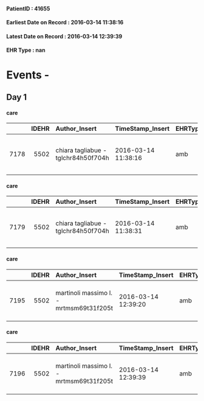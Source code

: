 
#### PatientID : 41655
#### Earliest Date on Record : 2016-03-14 11:38:16
#### Latest Date on Record : 2016-03-14 12:39:39
#### EHR Type : nan

# Events - 

## Day 1

#### care
|      |   IDEHR | Author_Insert                       | TimeStamp_Insert    | EHRType   |   PatientID |   IDGESTIONE_AUSILI |   opt_annulla_consegna | ds_note_x   | dt_Ric_consegna     | opt_ausilio                                     |
|-----:|--------:|:------------------------------------|:--------------------|:----------|------------:|--------------------:|-----------------------:|:------------|:--------------------|:------------------------------------------------|
| 7178 |    5502 | chiara tagliabue - tglchr84h50f704h | 2016-03-14 11:38:16 | amb       |       41655 |                7054 |                      0 | urgent      | 2016-03-14 00:00:00 | electronic articulated bed with side rails # 14 |

#### care
|      |   IDEHR | Author_Insert                       | TimeStamp_Insert    | EHRType   |   PatientID |   IDGESTIONE_AUSILI |   opt_annulla_consegna | ds_note_x   | dt_Ric_consegna     | opt_ausilio                             |
|-----:|--------:|:------------------------------------|:--------------------|:----------|------------:|--------------------:|-----------------------:|:------------|:--------------------|:----------------------------------------|
| 7179 |    5502 | chiara tagliabue - tglchr84h50f704h | 2016-03-14 11:38:31 | amb       |       41655 |                7055 |                      0 | urgent      | 2016-03-14 00:00:00 | antid air mattress with compressor # 16 |

#### care
|      |   IDEHR | Author_Insert                           | TimeStamp_Insert    | EHRType   |   PatientID |   IDGESTIONE_AUSILI |   ds_ncons |   opt_annulla_consegna | ds_note_x   | dt_Ric_consegna     | dt_ric_cons_forn    | opt_ausilio                             |
|-----:|--------:|:----------------------------------------|:--------------------|:----------|------------:|--------------------:|-----------:|-----------------------:|:------------|:--------------------|:--------------------|:----------------------------------------|
| 7195 |    5502 | martinoli massimo l. - mrtmsm69t31f205t | 2016-03-14 12:39:20 | amb       |       41655 |                7071 |      27390 |                      0 | urgent      | 2016-03-14 00:00:00 | 2016-03-14 00:00:00 | antid air mattress with compressor # 16 |

#### care
|      |   IDEHR | Author_Insert                           | TimeStamp_Insert    | EHRType   |   PatientID |   IDGESTIONE_AUSILI |   ds_ncons |   opt_annulla_consegna | ds_note_x   | dt_Ric_consegna     | dt_ric_cons_forn    | opt_ausilio                                     |
|-----:|--------:|:----------------------------------------|:--------------------|:----------|------------:|--------------------:|-----------:|-----------------------:|:------------|:--------------------|:--------------------|:------------------------------------------------|
| 7196 |    5502 | martinoli massimo l. - mrtmsm69t31f205t | 2016-03-14 12:39:39 | amb       |       41655 |                7072 |      27390 |                      0 | urgent      | 2016-03-14 00:00:00 | 2016-03-14 00:00:00 | electronic articulated bed with side rails # 14 |


